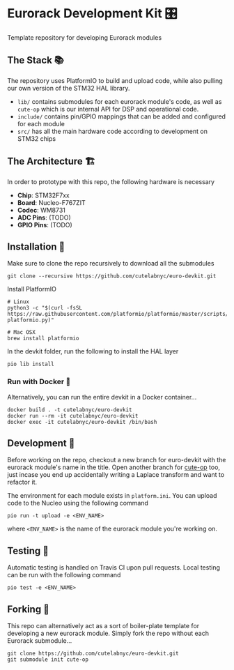 # Eurorack Development Kit 🎛️

Template repository for developing Eurorack modules

## The Stack 📚

The repository uses PlatformIO to build and upload code, while also pulling our own 
version of the STM32 HAL library. 

- `lib/` contains submodules for each eurorack module's
code, as well as `cute-op` which is our internal API for DSP and operational code.
- `include/` contains pin/GPIO mappings that can be added and configured for each module
- `src/` has all the main hardware code according to development on STM32 chips

## The Architecture 🏗️

In order to prototype with this repo, the following hardware is necessary

- **Chip**: STM32F7xx
- **Board**: Nucleo-F767ZIT
- **Codec**: WM8731
- **ADC Pins**: (TODO)
- **GPIO Pins**: (TODO)

## Installation 🔮

Make sure to clone the repo recursively to download all the submodules

```
git clone --recursive https://github.com/cutelabnyc/euro-devkit.git
```

Install PlatformIO

```
# Linux
python3 -c "$(curl -fsSL https://raw.githubusercontent.com/platformio/platformio/master/scripts/get-platformio.py)"

# Mac OSX
brew install platformio
```

In the devkit folder, run the following to install the HAL layer

```
pio lib install
```

### Run with Docker 🐋

Alternatively, you can run the entire devkit in a Docker container...

```
docker build . -t cutelabnyc/euro-devkit
docker run --rm -it cutelabnyc/euro-devkit
docker exec -it cutelabnyc/euro-devkit /bin/bash
```

## Development 🍘

Before working on the repo, checkout a new branch for euro-devkit with the eurorack module's name in the title. Open another branch for [cute-op](https://github.com/cutelabnyc/cute-op) too, just incase you end up accidentally writing a Laplace transform and want to refactor it.

The environment for each module exists in `platform.ini`. You can upload code to the Nucleo using the following command

```
pio run -t upload -e <ENV_NAME>
```

where `<ENV_NAME>` is the name of the eurorack module you're working on.

## Testing 🌋

Automatic testing is handled on Travis CI upon pull requests. Local testing can be run with the following command

```
pio test -e <ENV_NAME>
```

## Forking 🍴

This repo can alternatively act as a sort of boiler-plate template for developing a new eurorack module. Simply fork the repo without each Eurorack submodule...

```
git clone https://github.com/cutelabnyc/euro-devkit.git
git submodule init cute-op
```
